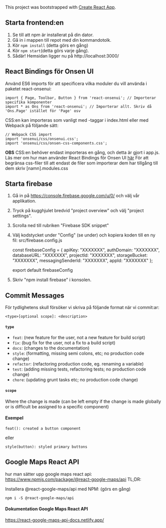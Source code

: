 This project was bootstrapped with [Create React App](https://github.com/facebook/create-react-app).

## Starta frontend:en 
1. Se till att npm är installerat på din dator.
2. Gå in i mappen till repot med din kommandotolk.
3. Kör `npm install` (detta görs en gång)
4. Kör `npm start`(detta görs varje gång). 
5. Sådär! Hemsidan ligger nu på http://localhost:3000/


## React Bindings för Onsen UI

Använd ES6 imports för att specificera vilka moduler du vill använda i paketet react-onsenui: 

```
import { Page, Toolbar, Button } from 'react-onsenui'; // Importerar specifika komponenter
import * as Ons from 'react-onsenui'; // Importerar allt. Skriv då 'Ons.Page' istället för 'Page' osv
```

CSS:en kan importeras som vanligt med <link>-taggar i index.html eller med Webpack på följande sätt:

```
// Webpack CSS import
import 'onsenui/css/onsenui.css';
import 'onsenui/css/onsen-css-components.css';
```

**OBS** CSS:en behöver endast importeras en gång, och detta är gjort i app.js.
Läs mer om hur man använder React Bindings för Onsen UI [här](https://onsen.io/v2/guide/react/)
För att begränsa css-filer till att endast de filer som importerar dem har tillgång till dem skriv [namn].modules.css


## Starta firebase
1) Gå in på https://console.firebase.google.com/u/0/ och välj vår applikation.
2) Tryck på kugghjulet bredvid "project overview" och välj "project settings". 
3) Scrolla ned till rubriken "Firebase SDK snippet"
4) Välj kodstycket under "Config" (se under) och kopiera koden till en ny fil: src/firebase.config.js  
   
      const firebaseConfig = {
        apiKey: "XXXXXXX",
        authDomain: "XXXXXXX",
        databaseURL: "XXXXXXX",
        projectId: "XXXXXXX",
        storageBucket: "XXXXXXX",
        messagingSenderId: "XXXXXXX",
        appId: "XXXXXXX"
      };
      
      export default firebaseConfig

5) Skriv "npm install firebase" i konsolen. 


## Commit Messages

För tydlighetens skull försöker vi skriva på följande format när vi commit:ar: 

```
<type>[optional scope]: <description>
```

#### `type`
* `feat`: (new feature for the user, not a new feature for build script)
* `fix`: (bug fix for the user, not a fix to a build script)
* `docs`: (changes to the documentation)
* `style`: (formatting, missing semi colons, etc; no production code change)
* `refactor`: (refactoring production code, eg. renaming a variable)
* `test`: (adding missing tests, refactoring tests; no production code change)
* `chore`: (updating grunt tasks etc; no production code change)

#### `scope`
Where the change is made (can be left empty if the change is made globally or is difficult be assigned to a specific component)

#### Exempel

`feat(): created a button component`

eller

`style(button): styled primary buttons`


## Google Maps React API
hur man sätter upp google maps react api: https://www.npmjs.com/package/@react-google-maps/api
TL;DR:

Installera @react-google-maps/api med NPM: (görs en gång)


`npm i -S @react-google-maps/api` 

#### Dokumentation Google Maps React API
https://react-google-maps-api-docs.netlify.app/
